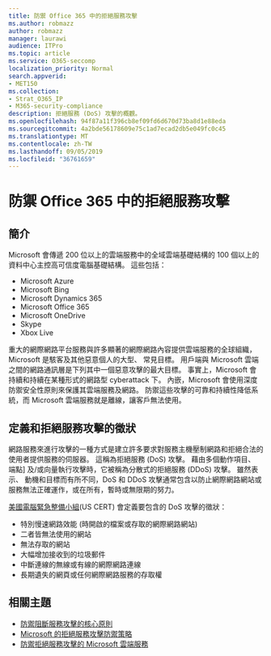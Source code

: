 ```yaml
---
title: 防禦 Office 365 中的拒絕服務攻擊
ms.author: robmazz
author: robmazz
manager: laurawi
audience: ITPro
ms.topic: article
ms.service: O365-seccomp
localization_priority: Normal
search.appverid:
- MET150
ms.collection:
- Strat_O365_IP
- M365-security-compliance
description: 拒絕服務 (DoS) 攻擊的概觀。
ms.openlocfilehash: 94f87a11f396cb8ef09fd6d670d73ba8d1e88eda
ms.sourcegitcommit: 4a2bde56178609e75c1ad7ecad2db5e049fc0c45
ms.translationtype: MT
ms.contentlocale: zh-TW
ms.lasthandoff: 09/05/2019
ms.locfileid: "36761659"
---
```

# <a name="defend-against-denial-of-service-attacks-in-office-365"></a>防禦 Office 365 中的拒絕服務攻擊

## <a name="introduction"></a>簡介

Microsoft 會傳遞 200 位以上的雲端服務中的全域雲端基礎結構的 100 個以上的資料中心主控高可信度電腦基礎結構。 這些包括：

- Microsoft Azure
- Microsoft Bing
- Microsoft Dynamics 365
- Microsoft Office 365
- Microsoft OneDrive
- Skype
- Xbox Live

重大的網際網路平台服務與許多顯著的網際網路內容提供雲端服務的全球組織，Microsoft 是駭客及其他惡意個人的大型、 常見目標。 用戶端與 Microsoft 雲端之間的網路通訊層是下列其中一個惡意攻擊的最大目標。 事實上，Microsoft 會持續和持續在某種形式的網路型 cyberattack 下。 內嵌，Microsoft 會使用深度防禦安全性原則來保護其雲端服務及網路。 防禦這些攻擊的可靠和持續性降低系統，而 Microsoft 雲端服務就是離線，讓客戶無法使用。

## <a name="definition-and-symptoms-of-denial-of-service-attacks"></a>定義和拒絕服務攻擊的徵狀

網路服務來進行攻擊的一種方式是建立許多要求對服務主機壓制網路和拒絕合法的使用者提供服務的伺服器。 這稱為拒絕服務 (DoS) 攻擊。 藉由多個動作項目、 端點] 及/或向量執行攻擊時，它被稱為分散式的拒絕服務 (DDoS) 攻擊。 雖然表示、 動機和目標而有所不同，DoS 和 DDoS 攻擊通常包含以防止網際網路網站或服務無法正確運作，或在所有，暫時或無限期的努力。

[美國電腦緊急整備小組](https://www.us-cert.gov/)(US CERT) 會定義要包含的 DoS 攻擊的徵狀：

- 特別慢速網路效能 (時開啟的檔案或存取的網際網路網站)
- 二者皆無法使用的網站
- 無法存取的網站
- 大幅增加接收到的垃圾郵件
- 中斷連線的無線或有線的網際網路連線
- 長期遺失的網頁或任何網際網路服務的存取權

## <a name="related-topics"></a>相關主題

- [防禦阻斷服務攻擊的核心原則](office-365-core-principles-of-defense-against-dos-attacks.md)
- [Microsoft 的拒絕服務攻擊防禦策略](office-365-microsoft-dos-defense-strategy.md)
- [防禦拒絕服務攻擊的 Microsoft 雲端服務](office-365-defending-cloud-services-against-dos-attacks.md)
